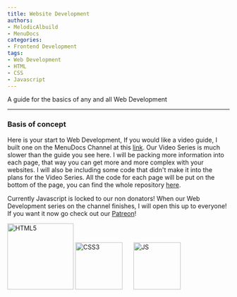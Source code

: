 ```yaml
---
title: Website Development
authors:
- MelodicAlbuild
- MenuDocs
categories:
- Frontend Development
tags:
- Web Development
- HTML
- CSS
- Javascript
---
```

A guide for the basics of any and all Web Development

<!-- more -->

---

### Basis of concept

Here is your start to Web Development, If you would like a video guide, I built one on the MenuDocs Channel at this [link](https://www.youtube.com/playlist?list=PLWnw41ah3I4ZWMIAVEEMg97i6aOwwqFxF). Our Video Series is much slower than the guide you see here. I will be packing more information into each page, that way you can get more and more complex with your websites. I will also be including some code that didn't make it into the plans for the Video Series. All the code for each page will be put on the bottom of the page, you can find the whole repository [here](https://github.com/MelodicAlbuild/menudocsguides/tree/master/Web%20Dev).

Currently Javascript is locked to our non donators! When our Web Development series on the channel finishes, I will open this up to everyone! If you want it now go check out our [Patreon](https://www.patreon.com/menudocs)!

<img src="/images/htmlassets/html.png" alt="HTML5" width="150"/>
<!-- <a href="fullguidecss.html"><img src="/images/htmlassets/css.svg" alt="CSS3" width="107"/></a> -->
<img src="/images/htmlassets/css.svg" alt="CSS3" width="107"/>
<!-- <a href="fullguidejs.html"><img src="/images/htmlassets/js.png" alt="JS" width="107" style="margin-left:22px"/></a> -->
<img src="/images/htmlassets/js.png" alt="JS" width="107" style="margin-left:21px"/>

